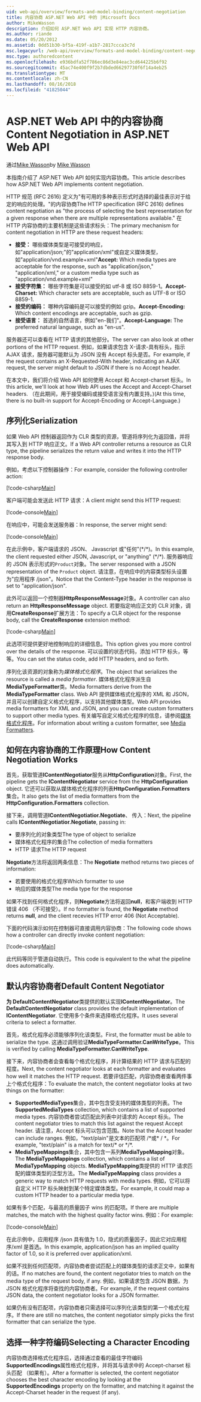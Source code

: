 ```yaml
---
uid: web-api/overview/formats-and-model-binding/content-negotiation
title: 内容协商 ASP.NET Web API 中的 |Microsoft Docs
author: MikeWasson
description: 介绍如何 ASP.NET Web API 实现 HTTP 内容协商。
ms.author: riande
ms.date: 05/20/2012
ms.assetid: 0dd51b30-bf5a-419f-a1b7-2817ccca3c7d
msc.legacyurl: /web-api/overview/formats-and-model-binding/content-negotiation
msc.type: authoredcontent
ms.openlocfilehash: e936bdfa52f786ec86d3e84eac3cd644225b6f92
ms.sourcegitcommit: 45ac74e400f9f2b7dbded66297730f6f14a4eb25
ms.translationtype: MT
ms.contentlocale: zh-CN
ms.lasthandoff: 08/16/2018
ms.locfileid: "41825044"
---
```

<a name="content-negotiation-in-aspnet-web-api"></a><span data-ttu-id="090ff-103">ASP.NET Web API 中的内容协商</span><span class="sxs-lookup"><span data-stu-id="090ff-103">Content Negotiation in ASP.NET Web API</span></span>
====================
<span data-ttu-id="090ff-104">通过[Mike Wasson](https://github.com/MikeWasson)</span><span class="sxs-lookup"><span data-stu-id="090ff-104">by [Mike Wasson](https://github.com/MikeWasson)</span></span>

<span data-ttu-id="090ff-105">本指南介绍了 ASP.NET Web API 如何实现内容协商。</span><span class="sxs-lookup"><span data-stu-id="090ff-105">This article describes how ASP.NET Web API implements content negotiation.</span></span>

<span data-ttu-id="090ff-106">HTTP 规范 (RFC 2616) 定义为"有可用的多种表示形式时选择的最佳表示对于给定的响应的处理。"的内容协商</span><span class="sxs-lookup"><span data-stu-id="090ff-106">The HTTP specification (RFC 2616) defines content negotiation as "the process of selecting the best representation for a given response when there are multiple representations available."</span></span> <span data-ttu-id="090ff-107">在 HTTP 内容协商的主要机制是这些请求标头：</span><span class="sxs-lookup"><span data-stu-id="090ff-107">The primary mechanism for content negotiation in HTTP are these request headers:</span></span>

- <span data-ttu-id="090ff-108">**接受：** 哪些媒体类型是可接受的响应，如"application/json;"的"application/xml"或自定义媒体类型，如&quot;application/vnd.example+xml&quot;</span><span class="sxs-lookup"><span data-stu-id="090ff-108">**Accept:** Which media types are acceptable for the response, such as "application/json," "application/xml," or a custom media type such as &quot;application/vnd.example+xml&quot;</span></span>
- <span data-ttu-id="090ff-109">**接受字符集：** 哪些字符集是可以接受的如 utf-8 或 ISO 8859-1。</span><span class="sxs-lookup"><span data-stu-id="090ff-109">**Accept-Charset:** Which character sets are acceptable, such as UTF-8 or ISO 8859-1.</span></span>
- <span data-ttu-id="090ff-110">**接受的编码：** 哪种内容编码是可以接受的例如 gzip。</span><span class="sxs-lookup"><span data-stu-id="090ff-110">**Accept-Encoding:** Which content encodings are acceptable, such as gzip.</span></span>
- <span data-ttu-id="090ff-111">**接受语言：** 首选的自然语言，例如"en-我们"。</span><span class="sxs-lookup"><span data-stu-id="090ff-111">**Accept-Language:** The preferred natural language, such as "en-us".</span></span>

<span data-ttu-id="090ff-112">服务器还可以查看在 HTTP 请求的其他部分。</span><span class="sxs-lookup"><span data-stu-id="090ff-112">The server can also look at other portions of the HTTP request.</span></span> <span data-ttu-id="090ff-113">例如，如果请求包含 X-请求-具有标头，指示 AJAX 请求，服务器可能默认为 JSON 没有 Accept 标头是否。</span><span class="sxs-lookup"><span data-stu-id="090ff-113">For example, if the request contains an X-Requested-With header, indicating an AJAX request, the server might default to JSON if there is no Accept header.</span></span>

<span data-ttu-id="090ff-114">在本文中，我们将介绍 Web API 如何使用 Accept 和 Accept-charset 标头。</span><span class="sxs-lookup"><span data-stu-id="090ff-114">In this article, we'll look at how Web API uses the Accept and Accept-Charset headers.</span></span> <span data-ttu-id="090ff-115">（在此期间，用于接受编码或接受语言没有内置支持。)</span><span class="sxs-lookup"><span data-stu-id="090ff-115">(At this time, there is no built-in support for Accept-Encoding or Accept-Language.)</span></span>

## <a name="serialization"></a><span data-ttu-id="090ff-116">序列化</span><span class="sxs-lookup"><span data-stu-id="090ff-116">Serialization</span></span>

<span data-ttu-id="090ff-117">如果 Web API 控制器返回作为 CLR 类型的资源，管道将序列化为返回值，并将其写入到 HTTP 响应正文。</span><span class="sxs-lookup"><span data-stu-id="090ff-117">If a Web API controller returns a resource as CLR type, the pipeline serializes the return value and writes it into the HTTP response body.</span></span>

<span data-ttu-id="090ff-118">例如，考虑以下控制器操作：</span><span class="sxs-lookup"><span data-stu-id="090ff-118">For example, consider the following controller action:</span></span>

[!code-csharp[Main](content-negotiation/samples/sample1.cs)]

<span data-ttu-id="090ff-119">客户端可能会发送此 HTTP 请求：</span><span class="sxs-lookup"><span data-stu-id="090ff-119">A client might send this HTTP request:</span></span>

[!code-console[Main](content-negotiation/samples/sample2.cmd)]

<span data-ttu-id="090ff-120">在响应中，可能会发送服务器：</span><span class="sxs-lookup"><span data-stu-id="090ff-120">In response, the server might send:</span></span>

[!code-console[Main](content-negotiation/samples/sample3.cmd)]

<span data-ttu-id="090ff-121">在此示例中，客户端请求的 JSON、 Javascript 或"任何"(\*/\*)。</span><span class="sxs-lookup"><span data-stu-id="090ff-121">In this example, the client requested either JSON, Javascript, or "anything" (\*/\*).</span></span> <span data-ttu-id="090ff-122">服务器响应的 JSON 表示形式的`Product`对象。</span><span class="sxs-lookup"><span data-stu-id="090ff-122">The server responsed with a JSON representation of the `Product` object.</span></span> <span data-ttu-id="090ff-123">请注意，在响应中的内容类型标头设置为&quot;应用程序 /json&quot;。</span><span class="sxs-lookup"><span data-stu-id="090ff-123">Notice that the Content-Type header in the response is set to &quot;application/json&quot;.</span></span>

<span data-ttu-id="090ff-124">此外可以返回一个控制器**HttpResponseMessage**对象。</span><span class="sxs-lookup"><span data-stu-id="090ff-124">A controller can also return an **HttpResponseMessage** object.</span></span> <span data-ttu-id="090ff-125">若要指定响应正文的 CLR 对象，调用**CreateResponse**扩展方法：</span><span class="sxs-lookup"><span data-stu-id="090ff-125">To specify a CLR object for the response body, call the **CreateResponse** extension method:</span></span>

[!code-csharp[Main](content-negotiation/samples/sample4.cs)]

<span data-ttu-id="090ff-126">此选项可提供更好地控制响应的详细信息。</span><span class="sxs-lookup"><span data-stu-id="090ff-126">This option gives you more control over the details of the response.</span></span> <span data-ttu-id="090ff-127">可以设置的状态代码，添加 HTTP 标头，等等。</span><span class="sxs-lookup"><span data-stu-id="090ff-127">You can set the status code, add HTTP headers, and so forth.</span></span>

<span data-ttu-id="090ff-128">序列化该资源的对象称为*媒体格式化程序*。</span><span class="sxs-lookup"><span data-stu-id="090ff-128">The object that serializes the resource is called a *media formatter*.</span></span> <span data-ttu-id="090ff-129">媒体格式化程序派生自**MediaTypeFormatter**类。</span><span class="sxs-lookup"><span data-stu-id="090ff-129">Media formatters derive from the **MediaTypeFormatter** class.</span></span> <span data-ttu-id="090ff-130">Web API 提供媒体格式化程序的 XML 和 JSON，并且可以创建自定义格式化程序，以支持其他媒体类型。</span><span class="sxs-lookup"><span data-stu-id="090ff-130">Web API provides media formatters for XML and JSON, and you can create custom formatters to support other media types.</span></span> <span data-ttu-id="090ff-131">有关编写自定义格式化程序的信息，请参阅[媒体格式化程序](media-formatters.md)。</span><span class="sxs-lookup"><span data-stu-id="090ff-131">For information about writing a custom formatter, see [Media Formatters](media-formatters.md).</span></span>

## <a name="how-content-negotiation-works"></a><span data-ttu-id="090ff-132">如何在内容协商的工作原理</span><span class="sxs-lookup"><span data-stu-id="090ff-132">How Content Negotiation Works</span></span>

<span data-ttu-id="090ff-133">首先，获取管道**IContentNegotiator**服务从**HttpConfiguration**对象。</span><span class="sxs-lookup"><span data-stu-id="090ff-133">First, the pipeline gets the **IContentNegotiator** service from the **HttpConfiguration** object.</span></span> <span data-ttu-id="090ff-134">它还可以获取从媒体格式化程序的列表**HttpConfiguration.Formatters**集合。</span><span class="sxs-lookup"><span data-stu-id="090ff-134">It also gets the list of media formatters from the **HttpConfiguration.Formatters** collection.</span></span>

<span data-ttu-id="090ff-135">接下来，调用管道**IContentNegotiatior.Negotiate**、 传入：</span><span class="sxs-lookup"><span data-stu-id="090ff-135">Next, the pipeline calls **IContentNegotiatior.Negotiate**, passing in:</span></span>

- <span data-ttu-id="090ff-136">要序列化的对象类型</span><span class="sxs-lookup"><span data-stu-id="090ff-136">The type of object to serialize</span></span>
- <span data-ttu-id="090ff-137">媒体格式化程序的集合</span><span class="sxs-lookup"><span data-stu-id="090ff-137">The collection of media formatters</span></span>
- <span data-ttu-id="090ff-138">HTTP 请求</span><span class="sxs-lookup"><span data-stu-id="090ff-138">The HTTP request</span></span>

<span data-ttu-id="090ff-139">**Negotiate**方法将返回两条信息：</span><span class="sxs-lookup"><span data-stu-id="090ff-139">The **Negotiate** method returns two pieces of information:</span></span>

- <span data-ttu-id="090ff-140">若要使用的格式化程序</span><span class="sxs-lookup"><span data-stu-id="090ff-140">Which formatter to use</span></span>
- <span data-ttu-id="090ff-141">响应的媒体类型</span><span class="sxs-lookup"><span data-stu-id="090ff-141">The media type for the response</span></span>

<span data-ttu-id="090ff-142">如果不找到任何格式化程序，则**Negotiate**方法将返回**null**，和客户端收到 HTTP 错误 406 （不可接受）。</span><span class="sxs-lookup"><span data-stu-id="090ff-142">If no formatter is found, the **Negotiate** method returns **null**, and the client recevies HTTP error 406 (Not Acceptable).</span></span>

<span data-ttu-id="090ff-143">下面的代码演示如何在控制器可直接调用内容协商：</span><span class="sxs-lookup"><span data-stu-id="090ff-143">The following code shows how a controller can directly invoke content negotiation:</span></span>

[!code-csharp[Main](content-negotiation/samples/sample5.cs)]

<span data-ttu-id="090ff-144">此代码等同于管道自动执行。</span><span class="sxs-lookup"><span data-stu-id="090ff-144">This code is equivalent to the what the pipeline does automatically.</span></span>

## <a name="default-content-negotiator"></a><span data-ttu-id="090ff-145">默认内容协商者</span><span class="sxs-lookup"><span data-stu-id="090ff-145">Default Content Negotiator</span></span>

<span data-ttu-id="090ff-146">**为 DefaultContentNegotiator**类提供的默认实现**IContentNegotiator**。</span><span class="sxs-lookup"><span data-stu-id="090ff-146">The **DefaultContentNegotiator** class provides the default implementation of **IContentNegotiator**.</span></span> <span data-ttu-id="090ff-147">它使用多个条件来选择格式化程序。</span><span class="sxs-lookup"><span data-stu-id="090ff-147">It uses several criteria to select a formatter.</span></span>

<span data-ttu-id="090ff-148">首先，格式化程序必须能够序列化该类型。</span><span class="sxs-lookup"><span data-stu-id="090ff-148">First, the formatter must be able to serialize the type.</span></span> <span data-ttu-id="090ff-149">这通过调用验证**MediaTypeFormatter.CanWriteType**。</span><span class="sxs-lookup"><span data-stu-id="090ff-149">This is verified by calling **MediaTypeFormatter.CanWriteType**.</span></span>

<span data-ttu-id="090ff-150">接下来，内容协商者会查看每个格式化程序，并计算结果的 HTTP 请求与匹配的程度。</span><span class="sxs-lookup"><span data-stu-id="090ff-150">Next, the content negotiator looks at each formatter and evaluates how well it matches the HTTP request.</span></span> <span data-ttu-id="090ff-151">若要评估匹配，内容协商者查看两件事上个格式化程序：</span><span class="sxs-lookup"><span data-stu-id="090ff-151">To evaluate the match, the content negotiator looks at two things on the formatter:</span></span>

- <span data-ttu-id="090ff-152">**SupportedMediaTypes**集合，其中包含受支持的媒体类型的列表。</span><span class="sxs-lookup"><span data-stu-id="090ff-152">The **SupportedMediaTypes** collection, which contains a list of supported media types.</span></span> <span data-ttu-id="090ff-153">内容协商者尝试匹配此列表中对请求的 Accept 标头。</span><span class="sxs-lookup"><span data-stu-id="090ff-153">The content negotiator tries to match this list against the request Accept header.</span></span> <span data-ttu-id="090ff-154">请注意，Accept 标头可以包含范围。</span><span class="sxs-lookup"><span data-stu-id="090ff-154">Note that the Accept header can include ranges.</span></span> <span data-ttu-id="090ff-155">例如，"text/plain"是文本的匹配项 /\*或\* / \*。</span><span class="sxs-lookup"><span data-stu-id="090ff-155">For example, "text/plain" is a match for text/\* or \*/\*.</span></span>
- <span data-ttu-id="090ff-156">**MediaTypeMappings**集合，其中包含一系列**MediaTypeMapping**对象。</span><span class="sxs-lookup"><span data-stu-id="090ff-156">The **MediaTypeMappings** collection, which contains a list of **MediaTypeMapping** objects.</span></span> <span data-ttu-id="090ff-157">**MediaTypeMapping**类提供的 HTTP 请求匹配的媒体类型的泛型方法。</span><span class="sxs-lookup"><span data-stu-id="090ff-157">The **MediaTypeMapping** class provides a generic way to match HTTP requests with media types.</span></span> <span data-ttu-id="090ff-158">例如，它可以将自定义 HTTP 标头映射到某个特定媒体类型。</span><span class="sxs-lookup"><span data-stu-id="090ff-158">For example, it could map a custom HTTP header to a particular media type.</span></span>

<span data-ttu-id="090ff-159">如果有多个匹配，与最高的质量因子 wins 的匹配项。</span><span class="sxs-lookup"><span data-stu-id="090ff-159">If there are multiple matches, the match with the highest quality factor wins.</span></span> <span data-ttu-id="090ff-160">例如：</span><span class="sxs-lookup"><span data-stu-id="090ff-160">For example:</span></span>

[!code-console[Main](content-negotiation/samples/sample6.cmd)]

<span data-ttu-id="090ff-161">在此示例中，应用程序 /json 具有值为 1.0，隐式的质量因子，因此它对应用程序/xml 是首选。</span><span class="sxs-lookup"><span data-stu-id="090ff-161">In this example, application/json has an implied quality factor of 1.0, so it is preferred over application/xml.</span></span>

<span data-ttu-id="090ff-162">如果不找到任何匹配项，内容协商者尝试匹配上的媒体类型的请求正文中，如果有的话。</span><span class="sxs-lookup"><span data-stu-id="090ff-162">If no matches are found, the content negotiator tries to match on the media type of the request body, if any.</span></span> <span data-ttu-id="090ff-163">例如，如果请求包含 JSON 数据，为 JSON 格式化程序将查找的内容协商者。</span><span class="sxs-lookup"><span data-stu-id="090ff-163">For example, if the request contains JSON data, the content negotiator looks for a JSON formatter.</span></span>

<span data-ttu-id="090ff-164">如果仍有没有匹配项，内容协商者只需选择可以序列化该类型的第一个格式化程序。</span><span class="sxs-lookup"><span data-stu-id="090ff-164">If there are still no matches, the content negotiator simply picks the first formatter that can serialize the type.</span></span>

## <a name="selecting-a-character-encoding"></a><span data-ttu-id="090ff-165">选择一种字符编码</span><span class="sxs-lookup"><span data-stu-id="090ff-165">Selecting a Character Encoding</span></span>

<span data-ttu-id="090ff-166">内容协商选择格式化程序后，选择通过查看的最佳字符编码**SupportedEncodings**属性格式化程序，并将其与请求中的 Accept-charset 标头匹配 （如果有）。</span><span class="sxs-lookup"><span data-stu-id="090ff-166">After a formatter is selected, the content negotiator chooses the best character encoding by looking at the **SupportedEncodings** property on the formatter, and matching it against the Accept-Charset header in the request (if any).</span></span>
